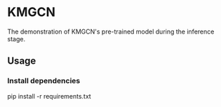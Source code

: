 # KMGCN
The demonstration of KMGCN's pre-trained model during the inference stage.

## Usage

### Install dependencies
pip install -r requirements.txt
